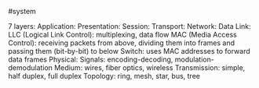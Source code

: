 #system

7 layers:
Application: 
Presentation:
Session:
Transport:
Network:
Data Link:
	LLC (Logical Link Control): multiplexing, data flow
	MAC (Media Access Control): receiving packets from above, dividing them into frames and passing them (bit-by-bit) to below
	Switch: uses MAC addresses to forward data frames
Physical:
	Signals: encoding-decoding, modulation-demodulation
	Medium: wires, fiber optics, wireless
	Transmission: simple, half duplex, full duplex
	Topology: ring, mesh, star, bus, tree

